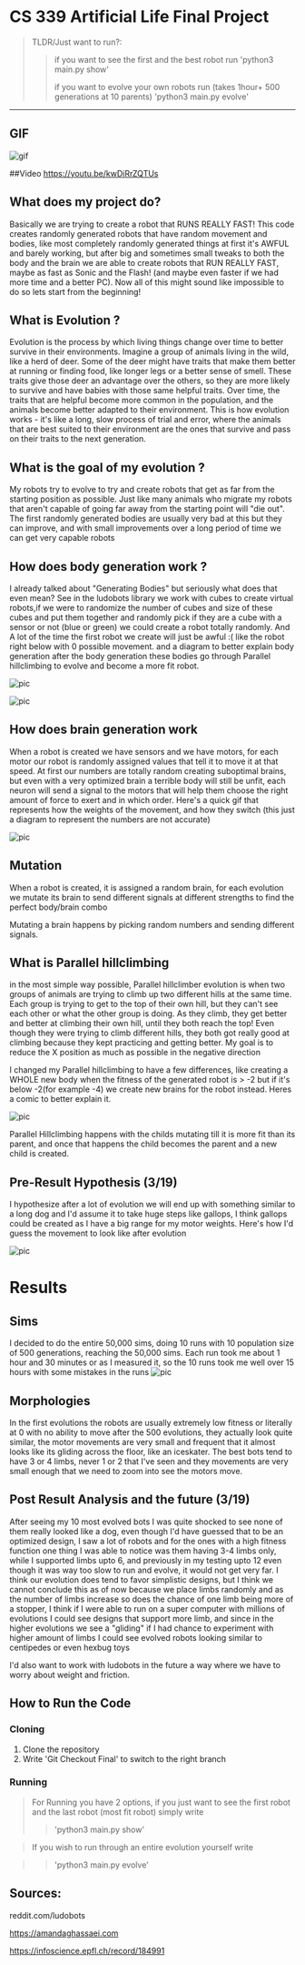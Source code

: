 # CS 339 Artificial Life Final Project 

>TLDR/Just want to run?: 
>> if you want to see the first and the best robot run 'python3 main.py show'
>> 
>>if you want to evolve your own robots run (takes 1hour+ 500 generations at 10 parents) 'python3 main.py evolve'
----------------------------------------------------------------------------------------------------------------------------------------------
## GIF

![gif](pics/theGif.gif)

##Video
https://youtu.be/kwDiRrZQTUs

## What does my project do?
Basically we are trying to create a robot that RUNS REALLY FAST! This code creates randomly generated robots that have random movement and bodies, like most completely randomly generated things at first it's AWFUL and barely working, but after big and sometimes small tweaks to both the body and the brain we are able to create robots that RUN REALLY FAST, maybe as fast as Sonic and the Flash! (and maybe even faster if we had more time and a better PC). Now all of this might sound like impossible to do so lets start from the beginning!
## What is Evolution ? 
Evolution is the process by which living things change over time to better survive in their environments. Imagine a group of animals living in the wild, like a herd of deer. Some of the deer might have traits that make them better at running or finding food, like longer legs or a better sense of smell. These traits give those deer an advantage over the others, so they are more likely to survive and have babies with those same helpful traits. Over time, the traits that are helpful become more common in the population, and the animals become better adapted to their environment. This is how evolution works - it's like a long, slow process of trial and error, where the animals that are best suited to their environment are the ones that survive and pass on their traits to the next generation.
## What is the goal of my evolution ? 
My robots try to evolve to try and create robots that get as far from the starting position as possible. Just like many animals who migrate my robots that aren't capable of going far away from the starting point will "die out". The first randomly generated bodies are usually very bad at this but they can improve, and with small improvements over a long period of time we can get very capable robots
## How does body generation work ?
I already talked about "Generating Bodies" but seriously what does that even mean? See in the ludobots library we work with cubes to create virtual robots,if we were to randomize the number of cubes and size of these cubes and put them together and randomly pick if they are a cube with a sensor or not (blue or green) we could create a robot totally randomly. And A lot of the time the first robot we create will just be awful :( like the robot right below with 0 possible movement. and a diagram to better explain body generation after the body generation these bodies go through Parallel hillclimbing to evolve and become a more fit robot.

![pic](pics/rename.png)

![pic](pics/generation.png)

## How does brain generation work
 When a robot is created we have sensors and we have motors, for each motor our robot is randomly assigned values that tell it to move it at that speed. At first our numbers are totally random creating suboptimal brains, but even with a very optimized brain a terrible body will still be unfit, each neuron will send a signal to the motors that will help them choose the right amount of force to exert and in which order. Here's a quick gif that represents how the weights of the movement, and how they switch (this just a diagram to represent the numbers are not accurate)
 
![pic](pics/braingen.gif)


## Mutation
When a robot is created, it is assigned a random brain, for each evolution we mutate its brain to send different signals at different strengths to find the perfect body/brain combo

Mutating a brain happens by picking random numbers and sending different signals. 


## What is Parallel hillclimbing
in the most simple way possible, Parallel hillclimber evolution is when two groups of animals are trying to climb up two different hills at the same time. Each group is trying to get to the top of their own hill, but they can't see each other or what the other group is doing. As they climb, they get better and better at climbing their own hill, until they both reach the top! Even though they were trying to climb different hills, they both got really good at climbing because they kept practicing and getting better. My goal is to reduce the X position as much as possible in the negative direction

I changed my Parallel hillclimbing to have a few differences, like creating a WHOLE new body when the fitness of the generated robot is > -2 but if it's below -2(for example -4) we create new brains for the robot instead. Heres a comic to better explain it.

![pic](pics/comic.png)

Parallel Hillclimbing happens with the childs mutating till it is more fit than its parent, and once that happens the child becomes the parent and a new child is created.

## Pre-Result Hypothesis (3/19)
I hypothesize after a lot of evolution we will end up with something similar to a long dog and I'd assume it to take huge steps like gallops, I think gallops could be created as I have a big range for my motor weights. Here's how I'd guess the movement to look like after evolution


![pic](pics/dog.jpeg)

# Results
## Sims
I decided to do the entire 50,000 sims, doing 10 runs with 10 population size of 500 generations, reaching the 50,000 sims. Each run took me about 1 hour and 30 minutes or as I measured it, so the 10 runs took me well over 15 hours with some mistakes in the runs
![pic](pics/fitnessEvolution.png)


## Morphologies
In the first evolutions the robots are usually extremely low fitness or literally at 0 with no ability to move after the 500 evolutions, they actually look quite similar, the motor movements are very small and frequent that it almost looks like its gliding across the floor, like an iceskater. The best bots tend to have 3 or 4 limbs, never 1 or 2 that I've seen and they movements are very small enough that we need to zoom into see the motors move. 

## Post Result Analysis and the future (3/19)
After seeing my 10 most evolved bots I was quite shocked to see none of them really looked like a dog, even though I'd have guessed that to be an optimized design, I saw a lot of robots and for the ones with a high fitness function one thing I was able to notice was them having 3-4 limbs only, while I supported limbs upto 6, and previously in my testing upto 12 even though it was way too slow to run and evolve, it would not get very far. I think our evolution does tend to favor simplistic designs, but I think we cannot conclude this as of now because we place limbs randomly and as the number of limbs increase so does the chance of one limb being more of a stopper, I think if I were able to run on a super computer with millions of evolutions I could see designs that support more limb, and since in the higher evolutions we see a "gliding" if I had chance to experiment with higher amount of limbs I could see evolved robots looking similar to centipedes or even hexbug toys

I'd also want to work with ludobots in the future a way where we have to worry about weight and friction.

## How to Run the Code
### Cloning
1. Clone the repository
2. Write 'Git Checkout Final' to switch to the right branch
### Running
> For Running you have 2 options, if you just want to see the first robot and the last robot (most fit robot) simply write
>>'python3 main.py show'

>If you wish to run through an entire evolution yourself write 

>>'python3 main.py evolve'

## Sources: 

reddit.com/ludobots

https://amandaghassaei.com

https://infoscience.epfl.ch/record/184991
